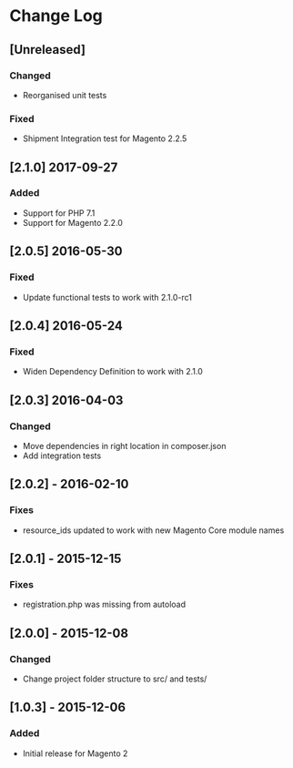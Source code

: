 # Change Log

## [Unreleased]
### Changed
- Reorganised unit tests
### Fixed
- Shipment Integration test for Magento 2.2.5

## [2.1.0] 2017-09-27
### Added
- Support for PHP 7.1
- Support for Magento 2.2.0

## [2.0.5] 2016-05-30
### Fixed
- Update functional tests to work with 2.1.0-rc1

## [2.0.4] 2016-05-24
### Fixed
- Widen Dependency Definition to work with 2.1.0

## [2.0.3] 2016-04-03
### Changed
- Move dependencies in right location in composer.json
- Add integration tests

## [2.0.2] - 2016-02-10
### Fixes
- resource_ids updated to work with new Magento Core module names

## [2.0.1] - 2015-12-15
### Fixes
- registration.php was missing from autoload

## [2.0.0] - 2015-12-08
### Changed
- Change project folder structure to src/ and tests/

## [1.0.3] - 2015-12-06
### Added
- Initial release for Magento 2
